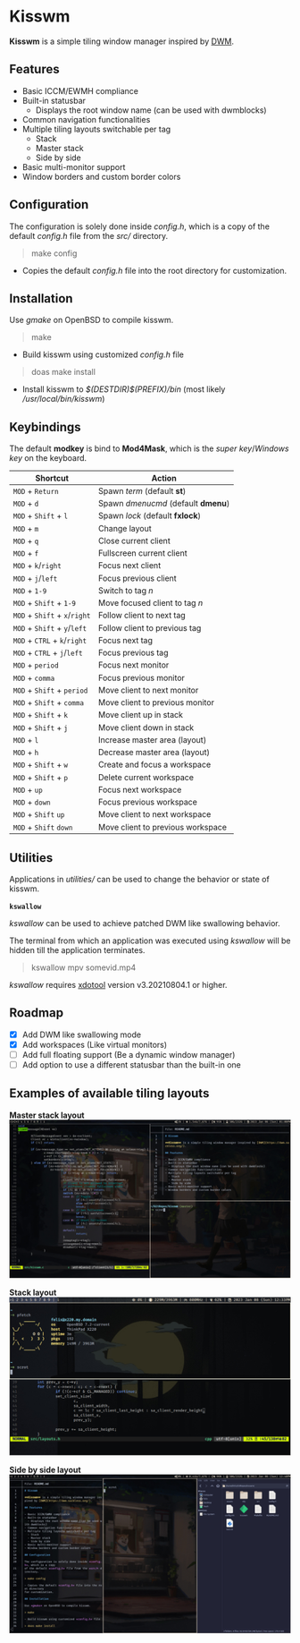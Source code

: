 # Kisswm

**Kisswm** is a simple tiling window manager inspired by [DWM](https://dwm.suckless.org/).

## Features

- Basic ICCM/EWMH compliance
- Built-in statusbar
  - Displays the root window name (can be used with dwmblocks)
- Common navigation functionalities
- Multiple tiling layouts switchable per tag
  - Stack
  - Master stack
  - Side by side
- Basic multi-monitor support
- Window borders and custom border colors

## Configuration

The configuration is solely done inside *config.h*, which is a copy
of the default *config.h* file from the *src/* directory.

> make config

- Copies the default *config.h* file into the root directory
for customization.

## Installation

Use *gmake* on OpenBSD to compile kisswm.

> make

- Build kisswm using customized *config.h* file

> doas make install

- Install kisswm to  *$(DESTDIR)\$(PREFIX)/bin*
(most likely */usr/local/bin/kisswm*)

## Keybindings

The default **modkey** is bind to **Mod4Mask**,
which is the *super key*/*Windows key* on the keyboard.

| Shortcut                      | Action                               |
|-------------------------------|--------------------------------------|
| `MOD` + `Return`              | Spawn *term* (default **st**)        |
| `MOD` + `d`                   | Spawn *dmenucmd* (default **dmenu**) |
| `MOD` + `Shift` + `l`         | Spawn *lock* (default **fxlock**)    |
| `MOD` + `m`                   | Change layout                        |
| `MOD` + `q`                   | Close current client                 |
| `MOD` + `f`                   | Fullscreen current client            |
| `MOD` + `k`/`right`           | Focus next client                    |
| `MOD` + `j`/`left`            | Focus previous client                |
| `MOD` + `1-9`                 | Switch to tag *n*                    |
| `MOD` + `Shift` + `1-9`       | Move focused client to tag *n*       |
| `MOD` + `Shift` + `x`/`right` | Follow client to next tag            |
| `MOD` + `Shift` + `y`/`left`  | Follow client to previous tag        |
| `MOD` + `CTRL` + `k`/`right`  | Focus next tag                       |
| `MOD` + `CTRL` + `j`/`left`   | Focus previous tag                   |
| `MOD` + `period`              | Focus next monitor                   |
| `MOD` + `comma`               | Focus previous monitor               |
| `MOD` + `Shift` + `period`    | Move client to next monitor          |
| `MOD` + `Shift` + `comma`     | Move client to previous monitor      |
| `MOD` + `Shift` + `k`         | Move client up in stack              |
| `MOD` + `Shift` + `j`         | Move client down in stack            |
| `MOD` + `l`                   | Increase master area (layout)        |
| `MOD` + `h`                   | Decrease master area (layout)        |
| `MOD` + `Shift` + `w`         | Create and focus a workspace         |
| `MOD` + `Shift` + `p`         | Delete current workspace             |
| `MOD` + `up`                  | Focus next workspace                 |
| `MOD` + `down`                | Focus previous workspace             |
| `MOD` + `Shift` `up`          | Move client to next workspace        |
| `MOD` + `Shift` `down`        | Move client to previous workspace    |

## Utilities

Applications in *utilities/* can be used to change
the behavior or state of kisswm.

**`kswallow`**

*kswallow* can be used to achieve patched DWM like swallowing behavior.

The terminal from which an application was executed using *kswallow* will
be hidden till the application terminates.
> kswallow mpv somevid.mp4

*kswallow* requires [xdotool](https://github.com/jordansissel/xdotool) version v3.20210804.1 or higher.

## Roadmap

- [x] Add DWM like swallowing mode
- [x] Add workspaces (Like virtual monitors)
- [ ] Add full floating support (Be a dynamic window manager)
- [ ] Add option to use a different statusbar than the built-in one

## Examples of available tiling layouts

**Master stack layout**
![debian_master_stack](assets/images/debian_master_stack.jpg)

**Stack layout**
![openbsd_stack](assets/images/openbsd_stack.jpg)

**Side by side layout**
![debian_side_by_side](assets/images/debian_side_by_side.jpg)
